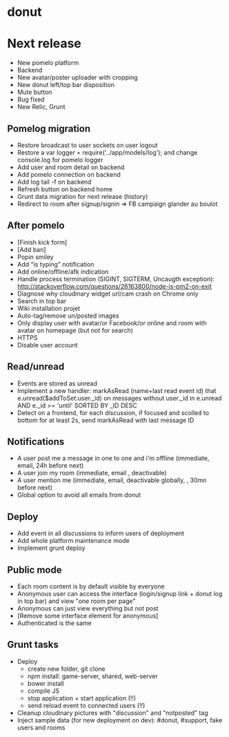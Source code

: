 donut
====

# Next release
- New pomelo platform
- Backend
- New avatar/poster uploader with cropping
- New donut left/top bar disposition
- Mute button
- Bug fixed
- New Relic, Grunt

## Pomelog migration
* Restore broadcast to user sockets on user logout
* Restore a var logger = require('../app/models/log'); and change console.log for pomelo logger
* Add user and room detail on backend
* Add pomelo connection on backend
* Add log tail -f on backend
* Refresh button on backend home
* Grunt data migration for next release (history)
* Redirect to room after signup/signin => FB campaign glander au boulot

## After pomelo
* [Finish kick form]
* [Add ban]
* Popin smiley
* Add "is typing" notification
* Add online/offline/afk indication
* Handle process termination (SIGINT, SIGTERM, Uncaugth exception): http://stackoverflow.com/questions/26163800/node-js-pm2-on-exit
* Diagnose why cloudinary widget url/cam crash on Chrome only
* Search in top bar
* Wiki installation projet
* Auto-tag/remove un/posted images
* Only display user with avatar/or Facebook/or online and room with avatar on homepage (but not for search)
* HTTPS
* Disable user account

## Read/unread
* Events are stored as unread
* Implement a new handler: markAsRead (name+last read event id) that e.unread($addToSet:user._id) on messages without user._id in e.unread AND e._id >= 'until' SORTED BY _ID DESC
* Detect on a frontend, for each discussion, if focused and scolled to bottom for at least 2s, send markAsRead with last message ID

## Notifications
* A user post me a message in one to one and i'm offline (immediate, email, 24h before next)
* A user join my room (immediate, email , deactivable)
* A user mention me (immediate, email, deactivable globally, , 30mn before next)
* Global option to avoid all emails from donut

## Deploy
* Add event in all discussions to inform users of deployment
* Add whole platform maintenance mode
* Implement grunt deploy

## Public mode
* Each room content is by default visible by everyone
* Anonymous user can access the interface (login/signup link + donut log in top bar) and view "one room per page"
* Anonymous can just view everything but not post
* [Remove some interface element for anonymous]
* Authenticated is the same

## Grunt tasks
- Deploy
  - create new folder, git clone
  - npm install: game-server, shared, web-server
  - bower install
  - compile JS
  - stop application + start application (!!)
  - send reload event to connected users (!!)
- Cleanup cloudinary pictures with "discussion" and "notposted" tag
- Inject sample data (for new deployment on dev): #donut, #support, fake users and rooms